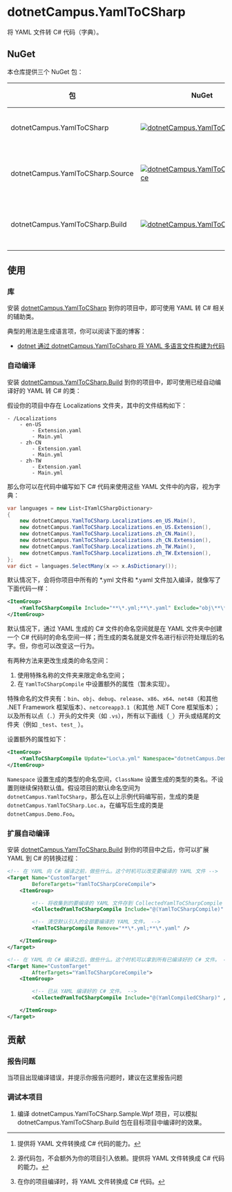 # dotnetCampus.YamlToCSharp

将 YAML 文件转 C# 代码（字典）。

## NuGet

本仓库提供三个 NuGet 包：

| 包                               | NuGet                                                        | 作用         |
| -------------------------------- | ------------------------------------------------------------ | ------------ |
| dotnetCampus.YamlToCSharp        | [![dotnetCampus.YamlToCSharp](https://img.shields.io/nuget/v/dotnetCampus.YamlToCSharp)](https://www.nuget.org/packages/dotnetCampus.YamlToCSharp/) | 依赖库[^1]   |
| dotnetCampus.YamlToCSharp.Source | [![dotnetCampus.YamlToCSharp.Source](https://img.shields.io/nuget/v/dotnetCampus.YamlToCSharp.Source)](https://www.nuget.org/packages/dotnetCampus.YamlToCSharp.Source/) | 源代码包[^2] |
| dotnetCampus.YamlToCSharp.Build  | [![dotnetCampus.YamlToCSharp.Build](https://img.shields.io/nuget/v/dotnetCampus.YamlToCSharp.Build)](https://www.nuget.org/packages/dotnetCampus.YamlToCSharp.Build/) | 编译依赖[^3] |

[^1]: 提供将 YAML 文件转换成 C# 代码的能力。
[^2]: 源代码包，不会额外为你的项目引入依赖。提供将 YAML 文件转换成 C# 代码的能力。
[^3]: 在你的项目编译时，将 YAML 文件转换成 C# 代码。

## 使用

### 库

安装 [dotnetCampus.YamlToCSharp](https://www.nuget.org/packages/dotnetCampus.YamlToCSharp/) 到你的项目中，即可使用 YAML 转 C# 相关的辅助类。

典型的用法是生成语言项，你可以阅读下面的博客：

- [dotnet 通过 dotnetCampus.YamlToCsharp 将 YAML 多语言文件构建为代码](https://blog.lindexi.com/post/dotnet-%E9%80%9A%E8%BF%87-dotnetCampus.YamlToCsharp-%E5%B0%86-YAML-%E5%A4%9A%E8%AF%AD%E8%A8%80%E6%96%87%E4%BB%B6%E6%9E%84%E5%BB%BA%E4%B8%BA%E4%BB%A3%E7%A0%81.html)

### 自动编译

安装 [dotnetCampus.YamlToCSharp.Build](https://www.nuget.org/packages/dotnetCampus.YamlToCSharp.Build/) 到你的项目中，即可使用已经自动编译好的 YAML 转 C# 的类：

假设你的项目中存在 Localizations 文件夹，其中的文件结构如下：

```
- /Localizations
    - en-US
        - Extension.yaml
        - Main.yml
    - zh-CN
        - Extension.yaml
        - Main.yml
    - zh-TW
        - Extension.yaml
        - Main.yml
```

那么你可以在代码中编写如下 C# 代码来使用这些 YAML 文件中的内容，视为字典：

```csharp
var languages = new List<IYamlCSharpDictionary>
{
    new dotnetCampus.YamlToCSharp.Localizations.en_US.Main(),
    new dotnetCampus.YamlToCSharp.Localizations.en_US.Extension(),
    new dotnetCampus.YamlToCSharp.Localizations.zh_CN.Main(),
    new dotnetCampus.YamlToCSharp.Localizations.zh_CN.Extension(),
    new dotnetCampus.YamlToCSharp.Localizations.zh_TW.Main(),
    new dotnetCampus.YamlToCSharp.Localizations.zh_TW.Extension(),
};
var dict = languages.SelectMany(x => x.AsDictionary());
```

默认情况下，会将你项目中所有的 *.yml 文件和 *.yaml 文件加入编译，就像写了下面代码一样：

```xml
<ItemGroup>
    <YamlToCSharpCompile Include="**\*.yml;**\*.yaml" Exclude="obj\**\*.yml;obj\**\*.yaml;bin\**\*.yml;bin\**\*.yaml" />
</ItemGroup>
```

默认情况下，通过 YAML 生成的 C# 文件的命名空间就是在 YAML 文件夹中创建一个 C# 代码时的命名空间一样；而生成的类名就是文件名进行标识符处理后的名字。但，你也可以改变这一行为。

有两种方法来更改生成类的命名空间：

1. 使用特殊名称的文件夹来限定命名空间；
2. 在 `YamlToCSharpCompile` 中设置额外的属性（暂未实现）。

特殊命名的文件夹有：`bin`、`obj`、`debug`、`release`、`x86`、`x64`、`net48`（和其他 .NET Framework 框架版本）、`netcoreapp3.1`（和其他 .NET Core 框架版本）；以及所有以点（`.`）开头的文件夹（如 `.vs`），所有以下画线（`_`）开头或结尾的文件夹（例如 `_test`、`test_` ）。

<!--
以下供正则测试

正例：

bin
Bin
obj
Obj
debug
Debug
release
Release
x86
X86
x64
X64
net45
netstandard2.0
netcoreapp3.1
net5.0
.git
.vs
_test
test_

反例：

xbin
bing
net2.
test
-->

设置额外的属性如下：

```xml
<ItemGroup>
    <YamlToCSharpCompile Update="Loc\a.yml" Namespace="dotnetCampus.Demo" ClassName="Foo" />
</ItemGroup>
```

`Namespace` 设置生成的类型的命名空间，`ClassName` 设置生成的类型的类名。不设置则继续保持默认值。假设项目的默认命名空间为 `dotnetCampus.YamlToCSharp`，那么在以上示例代码编写前，生成的类是 `dotnetCampus.YamlToCSharp.Loc.a`，在编写后生成的类是 `dotnetCampus.Demo.Foo`。

### 扩展自动编译

安装 [dotnetCampus.YamlToCSharp.Build](https://www.nuget.org/packages/dotnetCampus.YamlToCSharp.Build/) 到你的项目中之后，你可以扩展 YAML 到 C# 的转换过程：

```xml
<!-- 在 YAML 向 C# 编译之前，做些什么。这个时机可以改变要编译的 YAML 文件 -->
<Target Name="CustomTarget"
        BeforeTargets="YamlToCSharpCoreCompile">
    <ItemGroup>

        <!-- 将收集到的要编译的 YAML 文件存到 CollectedYamlToCSharpCompile 集合中。 -->
        <CollectedYamlToCSharpCompile Include="@(YamlToCSharpCompile)" />

        <!-- 清空默认引入的全部要编译的 YAML 文件。 -->
        <YamlToCSharpCompile Remove="**\*.yml;**\*.yaml" />

    </ItemGroup>
</Target>
```

```xml
<!-- 在 YAML 向 C# 编译之后，做些什么。这个时机可以拿到所有已编译好的 C# 文件。 -->
<Target Name="CustomTarget"
        AfterTargets="YamlToCSharpCoreCompile">
    <ItemGroup>

        <!-- 已从 YAML 编译好的 C# 文件。 -->
        <CollectedYamlToCSharpCompile Include="@(YamlCompiledCSharp)" />

    </ItemGroup>
</Target>
```

## 贡献

### 报告问题

当项目出现编译错误，并提示你报告问题时，建议在这里报告问题

### 调试本项目

1. 编译 dotnetCampus.YamlToCSharp.Sample.Wpf 项目，可以模拟 dotnetCampus.YamlToCSharp.Build 包在目标项目中编译时的效果。
